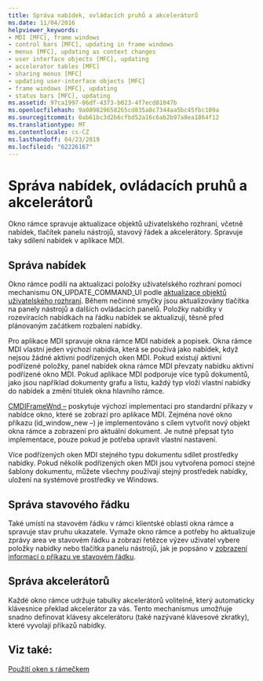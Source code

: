 ```yaml
---
title: Správa nabídek, ovládacích pruhů a akcelerátorů
ms.date: 11/04/2016
helpviewer_keywords:
- MDI [MFC], frame windows
- control bars [MFC], updating in frame windows
- menus [MFC], updating as context changes
- user interface objects [MFC], updating
- accelerator tables [MFC]
- sharing menus [MFC]
- updating user-interface objects [MFC]
- frame windows [MFC], updating
- status bars [MFC], updating
ms.assetid: 97ca1997-06df-4373-b023-4f7ecd81047b
ms.openlocfilehash: 9a089829658265cd835a8c7344aa5bc45fbc109a
ms.sourcegitcommit: 0ab61bc3d2b6cfbd52a16c6ab2b97a8ea1864f12
ms.translationtype: MT
ms.contentlocale: cs-CZ
ms.lasthandoff: 04/23/2019
ms.locfileid: "62226167"
---
```

# <a name="managing-menus-control-bars-and-accelerators"></a>Správa nabídek, ovládacích pruhů a akcelerátorů

Okno rámce spravuje aktualizace objektů uživatelského rozhraní, včetně nabídek, tlačítek panelu nástrojů, stavový řádek a akcelerátory. Spravuje taky sdílení nabídek v aplikace MDI.

## <a name="managing-menus"></a>Správa nabídek

Okno rámce podílí na aktualizaci položky uživatelského rozhraní pomocí mechanismu ON_UPDATE_COMMAND_UI podle [aktualizace objektů uživatelského rozhraní](../mfc/how-to-update-user-interface-objects.md). Během nečinné smyčky jsou aktualizovány tlačítka na panely nástrojů a dalších ovládacích panelů. Položky nabídky v rozevíracích nabídkách na řádku nabídek se aktualizují, těsně před plánovaným začátkem rozbalení nabídky.

Pro aplikace MDI spravuje okna rámce MDI nabídek a popisek. Okna rámce MDI vlastní jeden výchozí nabídka, která se používá jako nabídek, když nejsou žádné aktivní podřízených oken MDI. Pokud existují aktivní podřízené položky, panel nabídek okna rámce MDI převzaty nabídku aktivní podřízené okno MDI. Pokud aplikace MDI podporuje více typů dokumentů, jako jsou například dokumenty grafu a listu, každý typ vloží vlastní nabídky do nabídek a změní titulek okna hlavního rámce.

[CMDIFrameWnd –](../mfc/reference/cmdiframewnd-class.md) poskytuje výchozí implementaci pro standardní příkazy v nabídce okno, které se zobrazí pro aplikace MDI. Zejména nové okno příkazu (id_window_new –) je implementováno s cílem vytvořit nový objekt okna rámce a zobrazení pro aktuální dokument. Je nutné přepsat tyto implementace, pouze pokud je potřeba upravit vlastní nastavení.

Více podřízených oken MDI stejného typu dokumentu sdílet prostředky nabídky. Pokud několik podřízených oken MDI jsou vytvořena pomocí stejné šablony dokumentu, můžete všechny používají stejný prostředek nabídky, uložení na systémové prostředky ve Windows.

## <a name="managing-the-status-bar"></a>Správa stavového řádku

Také umístí na stavovém řádku v rámci klientské oblasti okna rámce a spravuje stav pruhu ukazatele. Vymaže okno rámce a potřeby ho aktualizuje zprávy area ve stavovém řádku a zobrazí řetězce výzev uživatel vybere položky nabídky nebo tlačítka panelu nástrojů, jak je popsáno v [zobrazení informací o příkazu ve stavovém řádku](../mfc/how-to-display-command-information-in-the-status-bar.md).

## <a name="managing-accelerators"></a>Správa akcelerátorů

Každé okno rámce udržuje tabulky akcelerátorů volitelné, který automaticky klávesnice překlad akcelerátor za vás. Tento mechanismus umožňuje snadno definovat klávesy akcelerátoru (také nazývané klávesové zkratky), které vyvolají příkazů nabídky.

## <a name="see-also"></a>Viz také:

[Použití oken s rámečkem](../mfc/using-frame-windows.md)
